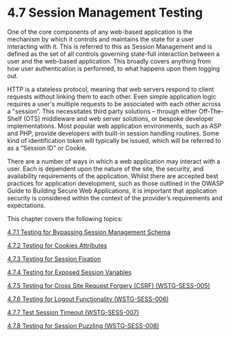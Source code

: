 # 4.7 Session Management Testing

One of the core components of any web-based application is the mechanism by which it controls and maintains the state for a user interacting with it. This is referred to this as Session Management and is defined as the set of all controls governing state-full interaction between a user and the web-based application. This broadly covers anything from how user authentication is performed, to what happens upon them logging out.

HTTP is a stateless protocol, meaning that web servers respond to client requests without linking them to each other. Even simple application logic requires a user's multiple requests to be associated with each other across a "session”. This necessitates third party solutions – through either Off-The-Shelf (OTS) middleware and web server solutions, or bespoke developer implementations. Most popular web application environments, such as ASP and PHP, provide developers with built-in session handling routines. Some kind of identification token will typically be issued, which will be referred to as a “Session ID” or Cookie.

There are a number of ways in which a web application may interact with a user. Each is dependent upon the nature of the site, the security, and availability requirements of the application. Whilst there are accepted best practices for application development, such as those outlined in the OWASP Guide to Building Secure Web Applications, it is important that application security is considered within the context of the provider’s requirements and expectations.

This chapter covers the following topics:

[4.7.1 Testing for Bypassing Session Management Schema](4.7.1_Testing_for_Session_Management_Schema.md)

[4.7.2 Testing for Cookies Attributes](4.7.2_Testing_for_Cookies_Attributes.md)

[4.7.3 Testing for Session Fixation](4.7.3_Testing_for_Session_Fixation.md)

[4.7.4 Testing for Exposed Session Variables](4.7.4_Testing_for_Exposed_Session_Variables.md)

[4.7.5 Testing for Cross Site Request Forgery (CSRF) (WSTG-SESS-005)](4.7.5_Testing_for_CSRF_WSTG-SESS-005.md)

[4.7.6 Testing for Logout Functionality (WSTG-SESS-006)](4.7.6_Testing_for_Logout_Functionality_WSTG-SESS-006.md)

[4.7.7 Test Session Timeout (WSTG-SESS-007)](4.7.7_Test_Session_Timeout_WSTG-SESS-007.md)

[4.7.8 Testing for Session Puzzling (WSTG-SESS-008)](4.7.8_Testing_for_Session_Puzzling_WSTG-SESS-008.md)
